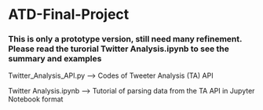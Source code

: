 # ATD-Final-Project 

### This is only a prototype version, still need many refinement. Please read the turorial Twitter Analysis.ipynb to see the summary and examples

Twitter_Analysis_API.py --> Codes of Tweeter Analysis (TA) API

Twitter Analysis.ipynb --> Tutorial of parsing data from the TA API in Jupyter Notebook format

